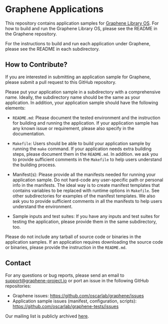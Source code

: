 # Graphene Applications

This repository contains application samples for
[Graphene Library OS](https://github.com/oscarlab/graphene).
For how to build and run the Graphene Library OS,
please see the README in the Graphene repository.

For the instructions to build and run each application under
Graphene, please see the README in each subdirectory.

## How to Contribute?

If you are interested in submitting an application sample for Graphene,
please submit a pull request to this GitHub repository.

Please put your application sample in a subdirectory with a
comprehensive name. Ideally, the subdirectory name should be the same
as your application. In addition, your application sample should
have the following elements:

- `README.md`:
  Please document the tested environment and the instruction for
  building and running the application. If your application sample
  has any known issue or requirement, please also specify in the
  documentation.

- `Makefile`:
  Users should be able to build your application sample by running
  the `make` command. If your application needs extra building steps,
  please document them in the `README.md`. In addition. we ask you
  to provide sufficient comments in the `Makefile` to help users
  understand the building process.

- Manifest(s):
  Please provide all the manifests needed for running your application
  sample. Do not hard-code any user-specific path or personal info
  in the manifests. The ideal way is to create manifest templates that
  contains variables to be replaced with runtime options in `Makefile`.
  See other subdirectories for examples of the manifest templates.
  We also ask you to provide sufficient comments in all the manifests
  to help users understand the environment.

- Sample inputs and test suites:
  If you have any inputs and test suites for testing the application,
  please provide them in the same subdirectory, too.

Please do not include any tarball of source code or binaries in the
application samples. If an application requires downloading the source
code or binaries, please provide the instruction in the `README.md`.

## Contact

For any questions or bug reports, please send an email to
<support@graphene-project.io> or port an issue in the following
GitHub repositories:

- Graphene issues: <https://github.com/oscarlab/graphene/issues>
- Application sample issues (manifest, configuration, scripts):
  <https://github.com/oscarlab/graphene-tests/issues>

Our mailing list is publicly archived
[here](https://groups.google.com/forum/#!forum/graphene-support).
